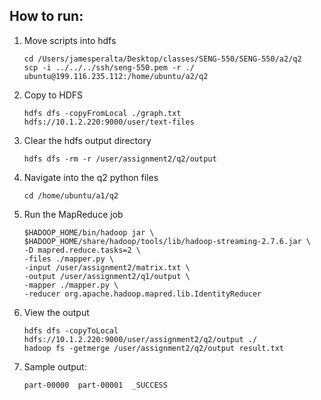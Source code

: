 ## How to run:
1. Move scripts into hdfs
    ```
    cd /Users/jamesperalta/Desktop/classes/SENG-550/SENG-550/a2/q2
    scp -i ../../../ssh/seng-550.pem -r ./ ubuntu@199.116.235.112:/home/ubuntu/a2/q2
    ```
2. Copy to HDFS 
    ```
    hdfs dfs -copyFromLocal ./graph.txt hdfs://10.1.2.220:9000/user/text-files
    ```
3. Clear the hdfs output directory
    ```
    hdfs dfs -rm -r /user/assignment2/q2/output
    ```
4. Navigate into the q2 python files
    ```
    cd /home/ubuntu/a1/q2
    ```
5. Run the MapReduce job
    ```
    $HADOOP_HOME/bin/hadoop jar \
    $HADOOP_HOME/share/hadoop/tools/lib/hadoop-streaming-2.7.6.jar \
    -D mapred.reduce.tasks=2 \
    -files ./mapper.py \
    -input /user/assignment2/matrix.txt \
    -output /user/assignment2/q1/output \
    -mapper ./mapper.py \
    -reducer org.apache.hadoop.mapred.lib.IdentityReducer
    ```
6. View the output
    ```
    hdfs dfs -copyToLocal hdfs://10.1.2.220:9000/user/assignment2/q2/output ./
    hadoop fs -getmerge /user/assignment2/q2/output result.txt
    ```
7. Sample output:
    ```
    part-00000  part-00001  _SUCCESS

    ```